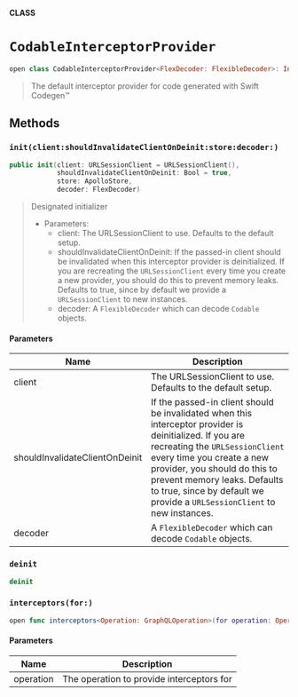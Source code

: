 **CLASS**

# `CodableInterceptorProvider`

```swift
open class CodableInterceptorProvider<FlexDecoder: FlexibleDecoder>: InterceptorProvider
```

> The default interceptor provider for code generated with Swift Codegen™

## Methods
### `init(client:shouldInvalidateClientOnDeinit:store:decoder:)`

```swift
public init(client: URLSessionClient = URLSessionClient(),
            shouldInvalidateClientOnDeinit: Bool = true,
            store: ApolloStore,
            decoder: FlexDecoder)
```

> Designated initializer
>
> - Parameters:
>   - client: The URLSessionClient to use. Defaults to the default setup.
>   - shouldInvalidateClientOnDeinit: If the passed-in client should be invalidated when this interceptor provider is deinitialized. If you are recreating the `URLSessionClient` every time you create a new provider, you should do this to prevent memory leaks. Defaults to true, since by default we provide a `URLSessionClient` to new instances.
>   - decoder: A `FlexibleDecoder` which can decode `Codable` objects.

#### Parameters

| Name | Description |
| ---- | ----------- |
| client | The URLSessionClient to use. Defaults to the default setup. |
| shouldInvalidateClientOnDeinit | If the passed-in client should be invalidated when this interceptor provider is deinitialized. If you are recreating the `URLSessionClient` every time you create a new provider, you should do this to prevent memory leaks. Defaults to true, since by default we provide a `URLSessionClient` to new instances. |
| decoder | A `FlexibleDecoder` which can decode `Codable` objects. |

### `deinit`

```swift
deinit
```

### `interceptors(for:)`

```swift
open func interceptors<Operation: GraphQLOperation>(for operation: Operation) -> [ApolloInterceptor]
```

#### Parameters

| Name | Description |
| ---- | ----------- |
| operation | The operation to provide interceptors for |